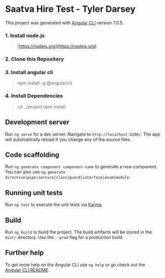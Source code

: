 # Saatva Hire Test - Tyler Darsey

This project was generated with [Angular CLI](https://github.com/angular/angular-cli) version 7.0.5.

### 1. Install node.js

> [https://nodejs.org](https://nodejs.org)

### 2. Clone this Repository  

### 3. Install angular cli

> npm install -g @angular/cli

### 4. Install Dependencies
> cd ../project
> npm install

## Development server

Run `ng serve` for a dev server. Navigate to `http://localhost:4200/`. The app will automatically reload if you change any of the source files.

## Code scaffolding

Run `ng generate component component-name` to generate a new component. You can also use `ng generate directive|pipe|service|class|guard|interface|enum|module`.

## Running unit tests

Run `ng test` to execute the unit tests via [Karma](https://karma-runner.github.io).

## Build

Run `ng build` to build the project. The build artifacts will be stored in the `dist/` directory. Use the `--prod` flag for a production build.

## Further help

To get more help on the Angular CLI use `ng help` or go check out the [Angular CLI README](https://github.com/angular/angular-cli/blob/master/README.md).
